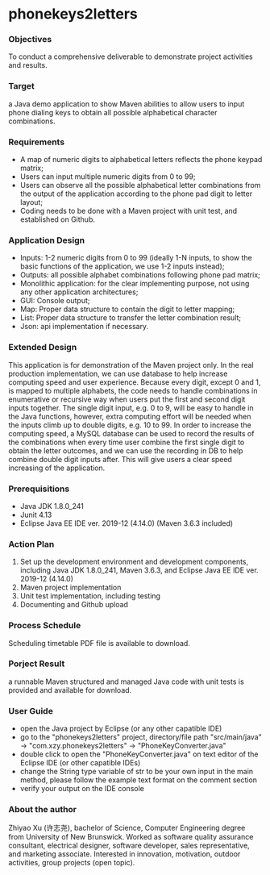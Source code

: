 # phonekeys2letters
### Objectives

To conduct a comprehensive deliverable to demonstrate project activities and results.

### Target

a Java demo application to show Maven abilities to allow users to input phone dialing keys to obtain all possible alphabetical character combinations.

### Requirements

-	A map of numeric digits to alphabetical letters reflects the phone keypad matrix;
-	Users can input multiple numeric digits from 0 to 99;
-	Users can observe all the possible alphabetical letter combinations from the output of the application according to the phone pad digit to letter layout;
-	Coding needs to be done with a Maven project with unit test, and established on Github.

### Application Design

-	Inputs: 1-2 numeric digits from 0 to 99 (ideally 1-N inputs, to show the basic functions of the application, we use 1-2 inputs instead);
-	Outputs: all possible alphabet combinations following phone pad matrix;
-	Monolithic application: for the clear implementing purpose, not using any other application architectures;
- GUI: Console output;
-	Map: Proper data structure to contain the digit to letter mapping;
- List: Proper data structure to transfer the letter combination result;
-	Json: api implementation if necessary.

### Extended Design

This application is for demonstration of the Maven project only. In the real production implementation, we can use database to help increase computing speed and user experience.
Because every digit, except 0 and 1, is mapped to multiple alphabets, the code needs to handle combinations in enumerative or recursive way when users put the first and second digit inputs together. The single digit input, e.g. 0 to 9, will be easy to handle in the Java functions, however, extra computing effort will be needed when the inputs climb up to double digits, e.g. 10 to 99. In order to increase the computing speed, a MySQL database can be used to record the results of the combinations when every time user combine the first single digit to obtain the letter outcomes, and we can use the recording in DB to help combine double digit inputs after. This will give users a clear speed increasing of the application.

### Prerequisitions

- Java JDK 1.8.0_241
- Junit 4.13
- Eclipse Java EE IDE  ver. 2019-12 (4.14.0) (Maven 3.6.3 included)

### Action Plan

1.	Set up the development environment and development components, including Java JDK 1.8.0_241, Maven 3.6.3, and Eclipse Java EE IDE  ver. 2019-12 (4.14.0)
2.	Maven project implementation
3.	Unit test implementation, including testing
4.	Documenting and Github upload

### Process Schedule

Scheduling timetable PDF file is available to download.

### Porject Result

a runnable Maven structured and managed Java code with unit tests is provided and available for download.

### User Guide
- open the Java project by Eclipse (or any other capatible IDE)
- go to the "phonekeys2letters" project, directory/file path "src/main/java" -> "com.xzy.phonekeys2letters" -> "PhoneKeyConverter.java"
- double click to open the "PhoneKeyConverter.java" on text editor of the Eclipse IDE (or other capatible IDEs)
- change the String type variable of str to be your own input in the main method, please follow the example text format on the comment section
- verify your output on the IDE console

### About the author

Zhiyao Xu (许志尧), bachelor of Science, Computer Engineering degree from University of New Brunswick. Worked as software quality assurance consultant, electrical designer, software developer, sales representative, and marketing associate. Interested in innovation, motivation, outdoor activities, group projects (open topic).
